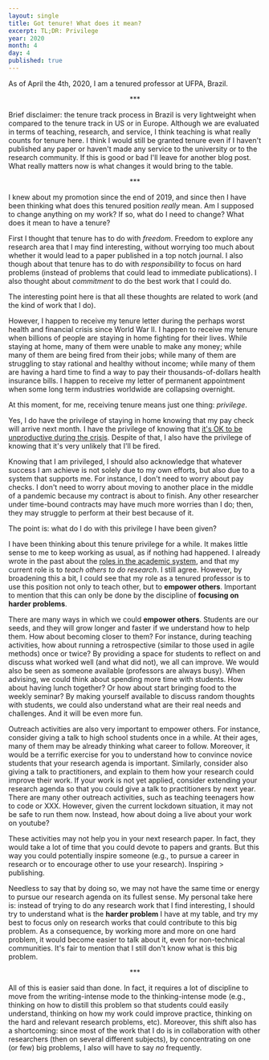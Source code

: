 ```yaml
---
layout: single
title: Got tenure! What does it mean?
excerpt: TL;DR: Privilege
year: 2020
month: 4
day: 4
published: true
---
```


As of April the 4th, 2020, I am a tenured professor at UFPA, Brazil.

<center>
***
</center>

Brief disclaimer: the tenure track process in Brazil is very lightweight when compared to the tenure track in US or in Europe. Although we are evaluated in terms of teaching, research, and service, I think teaching is what really counts for tenure here. I think I would still be granted tenure even if I haven't published any paper or haven't made any service to the university or to the research community. If this is good or bad I'll leave for another blog post. What really matters now is what changes it would bring to the table.

<center>
***
</center>

I knew about my promotion since the end of 2019, and since then I have been thinking what does this tenured position *really* mean. Am I supposed to change anything on my work?  If so, what do I need to change? What does it mean to have a tenure?

First I thought that tenure has to do with *freedom*. Freedom to explore any research area that I may find interesting, without worrying too much about whether it would lead to a paper published in a top notch journal. I also though about that tenure has to do with *responsibility* to focus on hard problems (instead of problems that could lead to immediate publications). I also thought about *commitment* to do the best work that I could do.

The interesting point here is that all these thoughts are related to work (and the kind of work that I do).

However, I happen to receive my tenure letter during the perhaps worst health and financial crisis since World War II. I happen to receive my tenure when billions of people are staying in home fighting for their lives. While staying at home, many of them were unable to make any money; while many of them are being fired from their jobs; while many of them are struggling to stay rational and healthy without income; while many of them are having a hard time to find a way to pay their thousands-of-dollars health insurance bills. I happen to receive my letter of permanent appointment when some long term industries worldwide are collapsing overnight.

At this moment, for me, receiving tenure means just one thing: *privilege*.

Yes, I do have the privilege of staying in home knowing that my pay check will arrive next month. I have the privilege of knowing that [it's OK to be unproductive during the crisis](https://medium.com/@gustavopinto/its-ok-to-be-unproductive-during-covid-19-7a64406328db). Despite of that, I also have the privilege of knowing that it's very unlikely that I'll be fired.

Knowing that I am privileged, I should also acknowledge that whatever success I am achieve is not solely due to my own efforts, but also due to a system that supports me. For instance, I don't need to worry about pay checks. I don't need to worry about moving to another place in the middle of a pandemic because my contract is about to finish. Any other researcher under time-bound contracts may have much more worries than I do; then, they may struggle to perform at their best because of it.

The point is: what do I do with this privilege I have been given?

I have been thinking about this tenure privilege for a while. It makes little sense to me to keep working as usual, as if nothing had happened. I already wrote in the past about the [roles in the academic system](https://medium.com/@gustavopinto/changing-roles-in-the-academic-system-6c1470672054), and that my current role is to *teach others to do research*. I still agree. However, by broadening this a bit, I could see that my role as a tenured professor is to use this position not only to teach other, but to **empower others**. Important to mention that this can only be done by the discipline of **focusing on harder problems**.

There are many ways in which we could **empower others**. Students are our seeds, and they will grow longer and faster if we understand how to help them.
How about becoming closer to them? For instance, during teaching activities, how about running a retrospective (similar to those used in agile methods) once or twice? By providing a space for students to reflect on and discuss what worked well (and what did not), we all can improve. We would also be seen as someone available (professors are always busy).
When advising, we could think about spending more time with students. How about having lunch together? Or how about start bringing food to the weekly seminar? By making yourself available to discuss random thoughts with students, we could also understand what are their real needs and challenges. And it will be even more fun.

Outreach activities are also very important to empower others. For instance, consider giving a talk to high school students once in a while. At their ages, many of them may be already thinking what career to follow. Moreover, it would be a terrific exercise for you to understand how to convince novice students that your research agenda is important. Similarly, consider also giving a talk to practitioners, and explain to them how your research could improve their work. If your work is not yet applied, consider extending your research agenda so that you could give a talk to practitioners by next year. There are many other outreach activities, such as teaching teenagers how to code or XXX. However, given the current lockdown situation, it may not be safe to run them now. Instead, how about doing a live about your work on youtube?

These activities may not help you in your next research paper. In fact, they would take a lot of time that you could devote to papers and grants. But this way you could potentially inspire someone (e.g., to pursue a career in research or to encourage other to use your research). Inspiring > publishing.

Needless to say that by doing so, we may not have the same time or energy to pursue our research agenda on its fullest sense. My personal take here is: instead of trying to do any research work that I find interesting, I should try to understand what is the **harder problem** I have at my table, and try my best to focus only on research works that could contribute to this big problem. As a consequence, by working more and more on one hard problem, it would become easier to talk about it, even for non-technical communities. It's fair to mention that I still don't know what is this big problem.

<center>
***
</center>

All of this is easier said than done. In fact, it requires a lot of discipline to move from the writing-intense mode to the thinking-intense mode (e.g., thinking on how to distill this problem so that students could easily understand, thinking on how my work could improve practice, thinking on the hard and relevant research problems, etc). Moreover, this shift also has a shortcoming: since most of the work that I do is in collaboration with other researchers (then on several different subjects), by concentrating on one (or few) big problems, I also will have to say *no* frequently.
